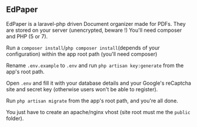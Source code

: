 ## EdPaper

EdPaper is a laravel-php driven Document organizer made for PDFs. They are stored on your server (unencrypted, beware !)
You'll need composer and PHP (5 or 7).

Run a `composer install`/`php composer install`(depends of your configuration) within the app root path (you'll need composer)

Rename `.env.example` to `.env` and run `php artisan key:generate` from the app's root path.

Open `.env` and fill it with your database details and your Google's reCaptcha site and secret key (otherwise users won't be able to register).

Run `php artisan migrate` from the app's root path, and you're all done.

You just have to create an apache/nginx vhost (site root must me the `public` folder).
